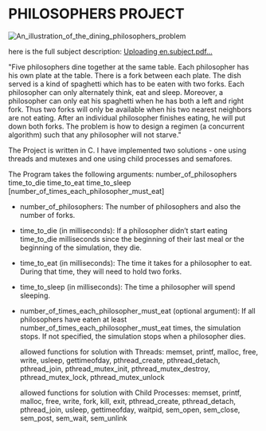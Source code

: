 # PHILOSOPHERS PROJECT

![An_illustration_of_the_dining_philosophers_problem](https://github.com/yannCardona/philo/assets/119678666/70cc28a0-ffd2-497c-b927-5462329ce001)

here is the full subject description: [Uploading en.subject.pdf…]()

"Five philosophers dine together at the same table. Each philosopher has his own plate at the table. There is a fork between each plate. The dish served is a kind of spaghetti which has to be eaten with two forks. Each philosopher can only alternately think, eat and sleep. Moreover, a philosopher can only eat his spaghetti when he has both a left and right fork. Thus two forks will only be available when his two nearest neighbors are not eating. After an individual philosopher finishes eating, he will put down both forks. The problem is how to design a regimen (a concurrent algorithm) such that any philosopher will not starve."

The Project is written in C. I have implemented two solutions - one using threads and mutexes and one using child processes and semafores.

The Program takes the following arguments:
number_of_philosophers time_to_die time_to_eat time_to_sleep [number_of_times_each_philosopher_must_eat]
- number_of_philosophers: The number of philosophers and also the number
of forks.
- time_to_die (in milliseconds): If a philosopher didn’t start eating time_to_die
milliseconds since the beginning of their last meal or the beginning of the simulation, they die.
- time_to_eat (in milliseconds): The time it takes for a philosopher to eat.
During that time, they will need to hold two forks.
- time_to_sleep (in milliseconds): The time a philosopher will spend sleeping.
- number_of_times_each_philosopher_must_eat (optional argument): If all
philosophers have eaten at least number_of_times_each_philosopher_must_eat
times, the simulation stops. If not specified, the simulation stops when a
philosopher dies.
  
  allowed functions for solution with Threads: memset, printf, malloc, free, write, usleep, gettimeofday, pthread_create,
  pthread_detach, pthread_join, pthread_mutex_init, pthread_mutex_destroy, pthread_mutex_lock,
  pthread_mutex_unlock

  allowed functions for solution with Child Processes: memset, printf, malloc, free, write, fork, kill,
  exit, pthread_create, pthread_detach, pthread_join, usleep, gettimeofday, waitpid, sem_open, sem_close,
  sem_post, sem_wait, sem_unlink
  
